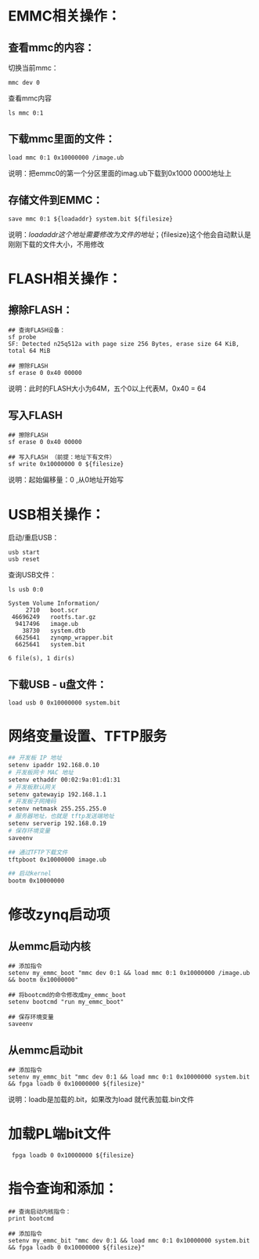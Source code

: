 # EMMC相关操作：

## 查看mmc的内容：

切换当前mmc：

```shell
mmc dev 0
```

查看mmc内容

```
ls mmc 0:1
```

## 下载mmc里面的文件：

```shell
load mmc 0:1 0x10000000 /image.ub
```

说明：把emmc0的第一个分区里面的imag.ub下载到0x1000 0000地址上

## 存储文件到EMMC：

```shell
save mmc 0:1 ${loadaddr} system.bit ${filesize}
```

说明：${loadaddr} 这个地址需要修改为文件的地址；${filesize}这个他会自动默认是刚刚下载的文件大小，不用修改









# FLASH相关操作：

## 擦除FLASH：

```shell
## 查询FLASH设备：
sf probe
SF: Detected n25q512a with page size 256 Bytes, erase size 64 KiB, total 64 MiB
```

```shell
## 擦除FLASH
sf erase 0 0x40 00000 
```

 说明：此时的FLASH大小为64M，五个0以上代表M，0x40 = 64

## 写入FLASH

```shell
## 擦除FLASH
sf erase 0 0x40 00000 

## 写入FLASH （前提：地址下有文件）
sf write 0x10000000 0 ${filesize}
```

说明：起始偏移量：0 ,从0地址开始写





# USB相关操作：

启动/重启USB：

```
usb start 
usb reset
```

查询USB文件：

```
ls usb 0:0

System Volume Information/
     2710   boot.scr
 46696249   rootfs.tar.gz
  9417496   image.ub
    38730   system.dtb
  6625641   zynqmp_wrapper.bit
  6625641   system.bit

6 file(s), 1 dir(s)

```

## 下载USB - u盘文件：

```shell
load usb 0 0x10000000 system.bit
```



# 网络变量设置、TFTP服务

```bash
## 开发板 IP 地址
setenv ipaddr 192.168.0.10
# 开发板网卡 MAC 地址
setenv ethaddr 00:02:9a:01:d1:31    
# 开发板默认网关
setenv gatewayip 192.168.1.1    
# 开发板子网掩码
setenv netmask 255.255.255.0        
# 服务器地址，也就是 tftp发送端地址
setenv serverip 192.168.0.19
# 保存环境变量
saveenv                             

## 通过TFTP下载文件
tftpboot 0x10000000 image.ub

## 启动kernel
bootm 0x10000000
```



# 修改zynq启动项

## 从emmc启动内核

```shell
## 添加指令
setenv my_emmc_boot "mmc dev 0:1 && load mmc 0:1 0x10000000 /image.ub && bootm 0x10000000"

## 将bootcmd的命令修改成my_emmc_boot
setenv bootcmd "run my_emmc_boot" 

## 保存环境变量
saveenv
```

## 从emmc启动bit

```shell
## 添加指令
setenv my_emmc_bit "mmc dev 0:1 && load mmc 0:1 0x10000000 system.bit && fpga loadb 0 0x10000000 ${filesize}"
```

说明：loadb是加载的.bit，如果改为load 就代表加载.bin文件



# 加载PL端bit文件

```shell
 fpga loadb 0 0x10000000 ${filesize}
```



# 指令查询和添加：

```shell
## 查询启动内核指令：
print bootcmd

## 添加指令
setenv my_emmc_bit "mmc dev 0:1 && load mmc 0:1 0x10000000 system.bit && fpga loadb 0 0x10000000 ${filesize}"
```



